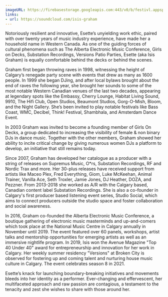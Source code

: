 ```yaml
---
imageURL: https://firebasestorage.googleapis.com:443/v0/b/festivl.appspot.com/o/userContent%2F19EAF807-8393-4D59-9A20-9297EB74AF2B.png?alt=media&token=5b2c9127-f893-4d10-afe1-daa4207b716a
links:
- url: https://soundcloud.com/isis-graham
---
```

Notoriously resilient and innovative, Esette’s unyielding work ethic, paired with over twenty years of music industry experience, have made her a household name in Western Canada. As one of the guiding forces of cultural phenomena such as The Alberta Electronic Music Conference, Girls on Decks, Substation Recordings, Versions Patio Parties, Esette (aka Isis Graham) is equally comfortable behind the decks or behind the scenes. 

Graham first began throwing raves in 1998, witnessing the height of Calgary’s renegade party scene with events that drew as many as 1600 people. In 1999 she began DJing, and after local bylaws brought about the end of raves the following year, she brought her sounds to some of the most notable Western Canadian venues of the last two decades, appearing at legendary spots like the Embassy, Cherry Lounge, Habitat Living Sound, 9910, The Hifi Club, Open Studios, Beaumont Studios, Gorg-O-Mish, Bloom, and the Night Gallery. She’s been invited to play notable festivals like Bass Coast, WMC, Decibel, Think! Festival, Shambhala, and Amsterdam Dance Event. 

In 2003 Graham was invited to become a founding member of Girls On Decks, a group dedicated to increasing the visibility of female & non binary DJs in dance music. Together with the other members, Graham showed her ability to incite critical change by giving numerous women DJs a platform to develop, an initiative that still remains today.

Since 2007, Graham has developed her catalogue as a producer with a string of releases on Supremus Music, O*rs, Substation Recordings, RF and Nordic Trax and more. Her 30-plus releases have received support from artists like Maceo Plex, Fred Everything, Giom, Luke McKeehan, Animal Trainer, Vanilla Ace, Seth Troxler, Jamie Jones, DJ Heather, DOZA, and Pezzner. From 2013-2018 she worked as A/R with the Calgary based, Canadian content label Substation Recordings. She is also a co-founder in Calgary's first producer based listening event series, Studio Social, which aims to connect producers outside the studio space and foster collaboration and social awareness.

In 2016, Graham co-founded the Alberta Electronic Music Conference, a boutique gathering of electronic music masterminds and up-and-comers which took place at the National Music Centre in Calgary annually in November until 2019. The event featured over 60 panels, workshops, artist talks and mentorship opportunities for emerging artists as well as an immersive nightlife program. In 2019, Isis won the Avenue Magazine "Top 40 Under 40" award for entrepreneurship and innovation for her work in Calgary. Her weekly summer residency "Versions" at Broken City is observed for fostering up and coming talent and nurturing house music culture in Calgary. The event  celebrates season 8 in 2021. 

Esette’s knack for launching boundary-breaking initiatives and movements bleeds into her identity as a performer. Ever-changing and effervescent, her multifaceted approach and raw passion are contagious, a testament to the tenacity and zest she wishes to share with those around her.
